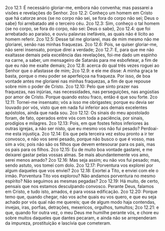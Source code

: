 2co 12.1: É necessário gloriar-me, embora não convenha; mas passarei a visões e revelações do Senhor.
2co 12.2: Conheço um homem em Cristo que há catorze anos {se no corpo não sei, se fora do corpo não sei; Deus o sabe} foi arrebatado até o terceiro céu.
2co 12.3: Sim, conheço o tal homem {se no corpo, se fora do corpo, não sei: Deus o sabe},
2co 12.4: que foi arrebatado ao paraíso, e ouviu palavras inefáveis, as quais não é lícito ao homem referir.
2co 12.5: Desse tal me gloriarei, mas de mim mesmo não me gloriarei, senão nas minhas fraquezas.
2co 12.6: Pois, se quiser gloriar-me, não serei insensato, porque direi a verdade;
2co 12.7: E, para que me não exaltasse demais pela excelência das revelações, foi-me dado um espinho na carne, a saber, um mensageiro de Satanás para me esbofetear, a fim de que eu não me exalte demais;
2co 12.8: acerca do qual três vezes roguei ao Senhor que o afastasse de mim;
2co 12.9: e ele me disse: A minha graça te basta, porque o meu poder se aperfeiçoa na fraqueza. Por isso, de boa vontade antes me gloriarei nas minhas fraquezas, a fim de que repouse sobre mim o poder de Cristo.
2co 12.10: Pelo que sinto prazer nas fraquezas, nas injúrias, nas necessidades, nas perseguições, nas angústias por amor de Cristo. Porque quando estou fraco, então é que sou forte.
2co 12.11: Tornei-me insensato; vós a isso me obrigastes; porque eu devia ser louvado por vós, visto que em nada fui inferior aos demais excelentes apóstolos, ainda que nada sou.
2co 12.12: Os sinais do meu apostolado foram, de fato, operados entre vós com toda a paciência, por sinais, prodígios e milagres.
2co 12.13: Pois, em que fostes feitos inferiores às outras igrejas, a não ser nisto, que eu mesmo vos não fui pesado? Perdoai-me esta injustiça.
2co 12.14: Eis que pela terceira vez estou pronto a ir ter convosco, e não vos serei pesado, porque não busco o que é vosso, mas sim a vós; pois não são os filhos que devem entesourar para os pais, mas os pais para os filhos.
2co 12.15: Eu de muito boa vontade gastarei, e me deixarei gastar pelas vossas almas. Se mais abundantemente vos amo, serei menos amado?
2co 12.16: Mas seja assim; eu não vos fui pesado; mas, sendo astuto, vos tomei com dolo.
2co 12.17: Porventura vos explorei por algum daqueles que vos enviei?
2co 12.18: Exortei a Tito, e enviei com ele o irmão. Porventura Tito vos explorou? Não andamos porventura no mesmo espírito? Não seguimos as mesmas pegadas?
2co 12.19: Há muito, de certo, pensais que nos estamos desculpando convosco. Perante Deus, falamos em Cristo, e tudo isto, amados, é para vossa edificação.
2co 12.20: Porque temo que, quando chegar, não vos ache quais eu vos quero, e que eu seja achado por vós qual não me quereis; que de algum modo haja contendas, invejas, iras, porfias, detrações, mexericos, orgulhos, tumultos;
2co 12.21: e que, quando for outra vez, o meu Deus me humilhe perante vós, e chore eu sobre muitos daqueles que dantes pecaram, e ainda não se arrependeram da impureza, prostituição e lascívia que cometeram.
